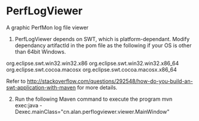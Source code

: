 PerfLogViewer
=============

A graphic PerfMon log file viewer

1. PerfLogViewer depends on SWT, which is platform-dependant. Modify dependancy artifactId in the pom file as the following if your OS is other than 64bit Windows.

org.eclipse.swt.win32.win32.x86
org.eclipse.swt.win32.win32.x86_64
org.eclipse.swt.cocoa.macosx
org.eclipse.swt.cocoa.macosx.x86_64

Refer to http://stackoverflow.com/questions/292548/how-do-you-build-an-swt-application-with-maven for more details. 

2. Run the following Maven command to execute the program
mvn exec:java -Dexec.mainClass="cn.alan.perflogviewer.viewer.MainWindow"
